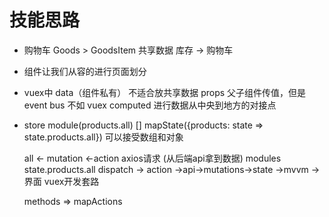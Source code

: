 #   技能思路
- 购物车
Goods > GoodsItem
共享数据  库存 -> 购物车
- 组件让我们从容的进行页面划分
- vuex中 data（组件私有） 不适合放共享数据
  props  父子组件传值，但是 event bus 不如 vuex
  computed 进行数据从中央到地方的对接点
- 
  store module(products.all)  []
  mapState({products: state => state.products.all}) 可以接受数组和对象

  all <-   mutation <-action axios请求 (从后端api拿到数据) 
  modules state.products.all
  dispatch -> action ->api->mutations->state ->mvvm -> 界面  vuex开发套路

  methods => mapActions